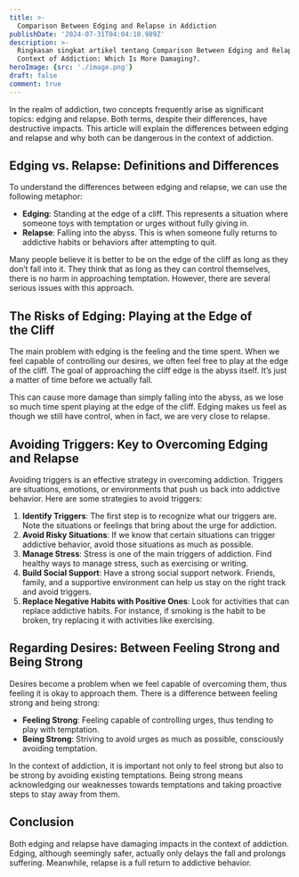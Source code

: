 ```yaml
---
title: >-
  Comparison Between Edging and Relapse in Addiction
publishDate: '2024-07-31T04:04:10.989Z'
description: >-
  Ringkasan singkat artikel tentang Comparison Between Edging and Relapse in the
  Context of Addiction: Which Is More Damaging?.
heroImage: {src: './image.png'}
draft: false
comment: true
---
```

In the realm of addiction, two concepts frequently arise as significant topics: edging and relapse. Both terms, despite their differences, have destructive impacts. This article will explain the differences between edging and relapse and why both can be dangerous in the context of addiction.

## Edging vs. Relapse: Definitions and Differences

To understand the differences between edging and relapse, we can use the following metaphor:

*   **Edging**: Standing at the edge of a cliff. This represents a situation where someone toys with temptation or urges without fully giving in.
*   **Relapse**: Falling into the abyss. This is when someone fully returns to addictive habits or behaviors after attempting to quit.

Many people believe it is better to be on the edge of the cliff as long as they don’t fall into it. They think that as long as they can control themselves, there is no harm in approaching temptation. However, there are several serious issues with this approach.

## The Risks of Edging: Playing at the Edge of the Cliff

The main problem with edging is the feeling and the time spent. When we feel capable of controlling our desires, we often feel free to play at the edge of the cliff. The goal of approaching the cliff edge is the abyss itself. It’s just a matter of time before we actually fall.

This can cause more damage than simply falling into the abyss, as we lose so much time spent playing at the edge of the cliff. Edging makes us feel as though we still have control, when in fact, we are very close to relapse.

## Avoiding Triggers: Key to Overcoming Edging and Relapse

Avoiding triggers is an effective strategy in overcoming addiction. Triggers are situations, emotions, or environments that push us back into addictive behavior. Here are some strategies to avoid triggers:

1.  **Identify Triggers**: The first step is to recognize what our triggers are. Note the situations or feelings that bring about the urge for addiction.
2.  **Avoid Risky Situations**: If we know that certain situations can trigger addictive behavior, avoid those situations as much as possible.
3.  **Manage Stress**: Stress is one of the main triggers of addiction. Find healthy ways to manage stress, such as exercising or writing.
4.  **Build Social Support**: Have a strong social support network. Friends, family, and a supportive environment can help us stay on the right track and avoid triggers.
5.  **Replace Negative Habits with Positive Ones**: Look for activities that can replace addictive habits. For instance, if smoking is the habit to be broken, try replacing it with activities like exercising.

## Regarding Desires: Between Feeling Strong and Being Strong

Desires become a problem when we feel capable of overcoming them, thus feeling it is okay to approach them. There is a difference between feeling strong and being strong:

*   **Feeling Strong**: Feeling capable of controlling urges, thus tending to play with temptation.
*   **Being Strong**: Striving to avoid urges as much as possible, consciously avoiding temptation.

In the context of addiction, it is important not only to feel strong but also to be strong by avoiding existing temptations. Being strong means acknowledging our weaknesses towards temptations and taking proactive steps to stay away from them.

## Conclusion

Both edging and relapse have damaging impacts in the context of addiction. Edging, although seemingly safer, actually only delays the fall and prolongs suffering. Meanwhile, relapse is a full return to addictive behavior.
